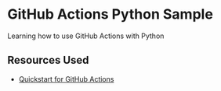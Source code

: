# GitHub Actions Python Sample

Learning how to use GitHub Actions with Python

## Resources Used

* [Quickstart for GitHub Actions](https://docs.github.com/en/actions/quickstart)